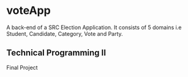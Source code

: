 # voteApp

A back-end of a SRC Election Application. It consists of 5 domains i.e Student, Candidate, Category, Vote and Party.

## Technical Programming II
Final Project
